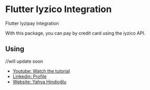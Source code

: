 # Flutter Iyzico Integration

Flutter Iyzipay Integration

With this package, you can pay by credit card using the iyzico API.

## Using

//will update soon

- [Youtube: Watch the tutorial](https://youtube.com)
- [Linkedin: Profile](https://www.linkedin.com/in/yahyahindioglu/)
- [Website: Yahya Hindioğlu](http://www.yahyahindioglu.com/)
